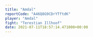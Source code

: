 ```yaml
---
title: "Amdal"
reportCode: "A46Q8G9CDrYTftdK"
player: "Amdal"
fight: "Terestian Illhoof"
date: 2021-07-11T18:57:14.471000+00:00
---
```

